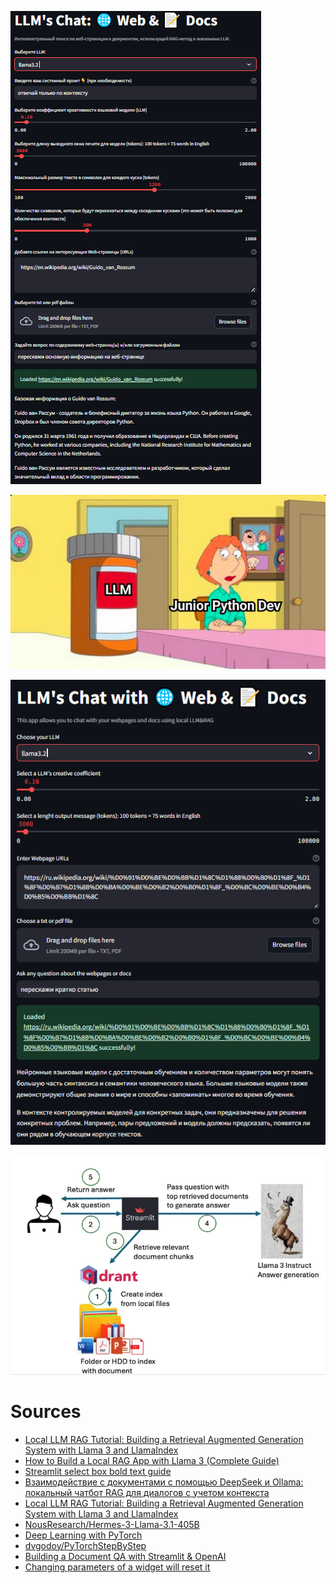 ![](https://raw.githubusercontent.com/unton3ton/DEERLEARNING/refs/heads/main/webOut.PNG)

![](https://raw.githubusercontent.com/unton3ton/DEERLEARNING/refs/heads/main/IMG_20250209_102020_090.jpg)

![](https://raw.githubusercontent.com/unton3ton/DEERLEARNING/refs/heads/main/title-web-app.PNG)

![](https://raw.githubusercontent.com/unton3ton/DEERLEARNING/refs/heads/main/System-Architecture-768x535.png)


# Sources
 
* [Local LLM RAG Tutorial: Building a Retrieval Augmented Generation System with Llama 3 and LlamaIndex](https://anakin.ai/blog/local-rag-llm-tutorial/)
* [How to Build a Local RAG App with Llama 3 (Complete Guide)](https://anakin.ai/blog/llama-3-rag-locally/)
* [Streamlit select box bold text guide](https://www.restack.io/docs/streamlit-knowledge-streamlit-select-box-bold-text)
* [Взаимодействие с документами с помощью DeepSeek и Ollama: локальный чатбот RAG для диалогов с учетом контекста](https://www.braintools.ru/article/11864)
* [Local LLM RAG Tutorial: Building a Retrieval Augmented Generation System with Llama 3 and LlamaIndex](https://anakin.ai/blog/local-rag-llm-tutorial/)
* [NousResearch/Hermes-3-Llama-3.1-405B](https://huggingface.co/NousResearch/Hermes-3-Llama-3.1-405B)
* [Deep Learning with PyTorch](https://pytorch.org/tutorials/beginner/nlp/deep_learning_tutorial.html?...)
* [dvgodoy/PyTorchStepByStep](https://github.com/dvgodoy/PyTorchStepByStep)
* [Building a Document QA with Streamlit & OpenAI](https://dev.to/cypriantinasheaarons/building-a-document-qa-with-streamlit-openai-1e07)
* [Changing parameters of a widget will reset it](https://streamlit-docs.netlify.app/develop/concepts/architecture/widget-behavior)

<!-- ![](https://assets.anakin.ai/blog/2024/04/0_1-4.webp) -->
